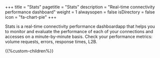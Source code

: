 +++
title = "Stats"
pagetitle = "Stats"
description = "Real-time connectivity performance dashboard"
weight = 1
alwaysopen = false
isDirectory = false
icon = "fa-chart-pie"
+++

Stats is a real-time connectivity performance dashboardapp that helps you to monitor and evaluate the performance of each of your connections and accesses on a minute-by-minute basis. Check your performance metrics: volume requests, errors, response times, L2B.

{{%custom-children%}}